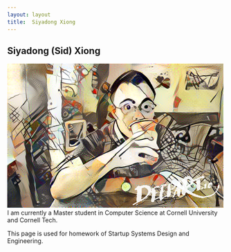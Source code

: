 ```yaml
---
layout: layout
title:  Siyadong Xiong
---
```


<section class="content">

# Siyadong (Sid) Xiong
<div>
  <a href="/images/me-large.jpg">
    <img src="/images/deepio1.png" class="rounded-img" alt="Me"/>
  </a>
</div>
I am currently a Master student in Computer Science at Cornell University and Cornell Tech. 

This page is used for homework of Startup Systems Design and Engineering.
</section>